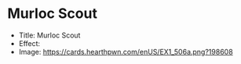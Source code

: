 # Murloc Scout
- Title:  Murloc Scout
- Effect:  
- Image:  https://cards.hearthpwn.com/enUS/EX1_506a.png?198608
